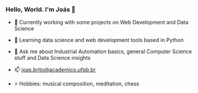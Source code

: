 ### Hello, World. I'm Joás 👋


- 🔭 Currently working with some projects on Web Development and Data Science

- 🌱 Learning data science and web development tools based in Python

- 💬 Ask me about Industrial Automation basics, general Computer Science stuff and Data Science insights

- 📫 joas.brito@academico.ufpb.br

- ⚡ Hobbies: musical composition, meditation, chess

